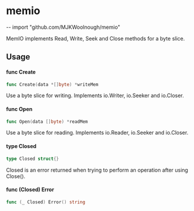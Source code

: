 # memio
--
    import "github.com/MJKWoolnough/memio"

MemIO implements Read, Write, Seek and Close methods for a byte slice.

## Usage

#### func  Create

```go
func Create(data *[]byte) *writeMem
```
Use a byte slice for writing. Implements io.Writer, io.Seeker and io.Closer.

#### func  Open

```go
func Open(data []byte) *readMem
```
Use a byte slice for reading. Implements io.Reader, io.Seeker and io.Closer.

#### type Closed

```go
type Closed struct{}
```

Closed is an error returned when trying to perform an operation after using
Close().

#### func (Closed) Error

```go
func (_ Closed) Error() string
```
